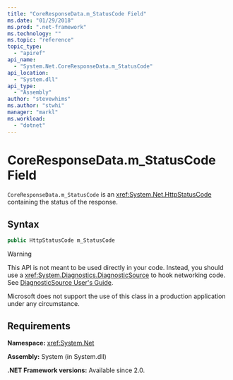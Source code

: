 ```yaml
---
title: "CoreResponseData.m_StatusCode Field"
ms.date: "01/29/2018"
ms.prod: ".net-framework"
ms.technology: ""
ms.topic: "reference"
topic_type: 
  - "apiref"
api_name: 
  - "System.Net.CoreResponseData.m_StatusCode"
api_location: 
  - "System.dll"
api_type: 
  - "Assembly"
author: "stevewhims"
ms.author: "stwhi"
manager: "markl"
ms.workload: 
  - "dotnet"
---
```


# CoreResponseData.m\_StatusCode Field

`CoreResponseData.m_StatusCode` is an <xref:System.Net.HttpStatusCode> containing the status of the response.

## Syntax
  
```csharp
public HttpStatusCode m_StatusCode
```

> [!WARNING]
> This API is not meant to be used directly in your code. Instead, you should use a <xref:System.Diagnostics.DiagnosticSource> to hook networking code. See [DiagnosticSource User's Guide](https://github.com/dotnet/corefx/blob/master/src/System.Diagnostics.DiagnosticSource/src/DiagnosticSourceUsersGuide.md).
> 
> Microsoft does not support the use of this class in a production application under any circumstance.

## Requirements

**Namespace:** <xref:System.Net>

**Assembly:** System (in System.dll)

**.NET Framework versions:** Available since 2.0.
